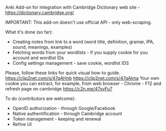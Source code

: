 Anki Add-on for integration with Cambridge Dictionary web site - https://dictionary.cambridge.org/

IMPORTANT: This add-on doesn't use official API - only web-scraping.

What it's done (so far):
 - Creating notes from link to a word (word title, definition, gramar, IPA, sound, meanings, examples)
 - Fetching words from your wordlists - if you supply cookie for you account and wordlist IDs
 - Config settings management - save cookie, wordlist IDS
 
Please, follow these links for quick visual how-to guide.
https://clip2net.com/s/47qAHnb
https://clip2net.com/s/47qAIma
Your own cookie you can extract, for example, from web browser - Chrome - F12 and refresh page on cambridge 
https://c2n.me/47syFu7

To do (contributors are welcome):
 - OpenID authorization - through Google/Facebook
 - Native authentification - through Cambridge account
 - Token management - keeping and renewal
 - Refine UI

